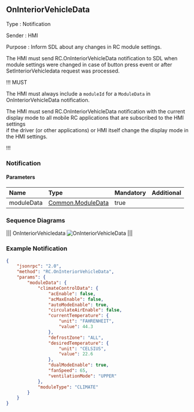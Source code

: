 ## OnInteriorVehicleData

Type
: Notification

Sender
: HMI

Purpose
: Inform SDL about any changes in RC module settings.



The HMI must send RC.OnInteriorVehicleData notification to SDL when module settings were changed in case of button press event or after SetInteriorVehicledata request was processed.

!!! MUST

The HMI must always include a `moduleId` for a `ModuleData` in OnInteriorVehicleData notification.

The HMI must send RC.OnInteriorVehicleData notification with the current display mode to all mobile RC applications that are subscribed to the HMI settings  
if the driver (or other applications) or HMI itself change the display mode in the HMI settings.

!!!

### Notification

#### Parameters

|Name|Type|Mandatory|Additional|
|:---|:---|:--------|:---------|
|moduleData|[Common.ModuleData](../../common/structs/#moduledata)|true||

### Sequence Diagrams

|||
OnInteriorVehicledata
![OnInteriorVehicleData](assets/OnInteriorVehicleData.png)
|||

### Example Notification
```json
{
    "jsonrpc": "2.0",
    "method": "RC.OnInteriorVehicleData",
    "params": {
        "moduleData": {
            "climateControlData": {
                "acEnable": false,
                "acMaxEnable": false,
                "autoModeEnable": true,
                "circulateAirEnable": false,
                "currentTemperature": {
                    "unit": "FAHRENHEIT",
                    "value": 44.3
                },
                "defrostZone": "ALL",
                "desiredTemperature": {
                    "unit": "CELSIUS",
                    "value": 22.6
                },
                "dualModeEnable": true,
                "fanSpeed": 65,
                "ventilationMode": "UPPER"
            },
            "moduleType": "CLIMATE"
        }
    }
}
```
